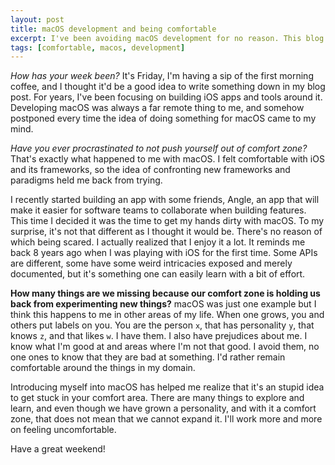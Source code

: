 ```yaml
---
layout: post
title: macOS development and being comfortable
excerpt: I've been avoiding macOS development for no reason. This blog post is a short reflection on why I think I've been doing it.
tags: [comfortable, macos, development]
---
```


_How has your week been?_ It's Friday, I'm having a sip of the first morning coffee, and I thought it'd be a good idea to write something down in my blog post. For years, I've been focusing on building iOS apps and tools around it. Developing macOS was always a far remote thing to me, and somehow postponed every time the idea of doing something for macOS came to my mind.

_Have you ever procrastinated to not push yourself out of comfort zone?_  
That's exactly what happened to me with macOS.
I felt comfortable with iOS and its frameworks,
so the idea of confronting new frameworks and paradigms held me back from trying.

I recently started building an app with some friends,
Angle,
an app that will make it easier for software teams to collaborate when building features.
This time I decided it was the time to get my hands dirty with macOS.
To my surprise,
it's not that different as I thought it would be.
There's no reason of which being scared.
I actually realized that I enjoy it a lot.
It reminds me back 8 years ago when I was playing with iOS for the first time.
Some APIs are different,
some have some weird intricacies exposed and merely documented,
but it's something one can easily learn with a bit of effort.

**How many things are we missing because our comfort zone is holding us back from experimenting new things?**
macOS was just one example but I think this happens to me in other areas of my life.
When one grows, you and others put labels on you.
You are the person `x`, that has personality `y`, that knows `z`, and that likes `w`.
I have them.
I also have prejudices about me.
I know what I'm good at and areas where I'm not that good.
I avoid them, no one ones to know that they are bad at something.
I'd rather remain comfortable around the things in my domain.

Introducing myself into macOS has helped me realize that it's an stupid idea to get stuck in your comfort area. There are many things to explore and learn, and even though we have grown a personality, and with it a comfort zone, that does not mean that we cannot expand it. I'll work more and more on feeling uncomfortable.

Have a great weekend!
